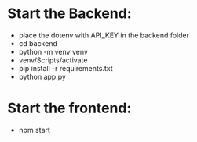 # Start the Backend:
- place the dotenv with API_KEY in the backend folder
- cd backend
- python -m venv venv
- venv/Scripts/activate
- pip install -r requirements.txt
- python app.py

# Start the frontend:
- npm start
